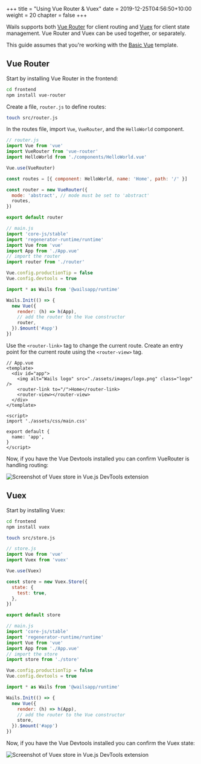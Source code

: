 +++
title = "Using Vue Router & Vuex"
date = 2019-12-25T04:56:50+10:00
weight = 20
chapter = false
+++

Wails supports both [Vue Router](https://router.vuejs.org/) for client routing and [Vuex](https://vuex.vuejs.org/) for client state management. Vue Router and Vuex can be used together, or separately.

This guide assumes that you're working with the [Basic Vue](/reference/cli/#basic-vue) template.

## Vue Router

Start by installing Vue Router in the frontend:

```sh
cd frontend
npm install vue-router
```

Create a file, `router.js` to define routes:

```sh
touch src/router.js
```

In the routes file, import `Vue`, `VueRouter`, and the `HelloWorld` component.

```js
// router.js
import Vue from 'vue'
import VueRouter from 'vue-router'
import HelloWorld from './components/HelloWorld.vue'

Vue.use(VueRouter)

const routes = [{ component: HelloWorld, name: 'Home', path: '/' }]

const router = new VueRouter({
  mode: 'abstract', // mode must be set to 'abstract'
  routes,
})

export default router
```

```js
// main.js
import 'core-js/stable'
import 'regenerator-runtime/runtime'
import Vue from 'vue'
import App from './App.vue'
// import the router
import router from './router'

Vue.config.productionTip = false
Vue.config.devtools = true

import * as Wails from '@wailsapp/runtime'

Wails.Init(() => {
  new Vue({
    render: (h) => h(App),
    // add the router to the Vue constructor
    router,
  }).$mount('#app')
})
```

Use the `<router-link>` tag to change the current route. Create an entry point for the current route using the `<router-view>` tag.

```vue
// App.vue
<template>
  <div id="app">
    <img alt="Wails logo" src="./assets/images/logo.png" class="logo" />
    <router-link to="/">Home</router-link>
    <router-view></router-view>
  </div>
</template>

<script>
import './assets/css/main.css'

export default {
  name: 'app',
}
</script>
```

Now, if you have the Vue Devtools installed you can confirm VueRouter is handling routing:

![Screenshot of Vuex store in Vue.js DevTools extension](/images/vue-router.png)

## Vuex

Start by installing Vuex:

```sh
cd frontend
npm install vuex
```

```sh
touch src/store.js
```

```js
// store.js
import Vue from 'vue'
import Vuex from 'vuex'

Vue.use(Vuex)

const store = new Vuex.Store({
  state: {
    test: true,
  },
})

export default store
```

```js
// main.js
import 'core-js/stable'
import 'regenerator-runtime/runtime'
import Vue from 'vue'
import App from './App.vue'
// import the store
import store from './store'

Vue.config.productionTip = false
Vue.config.devtools = true

import * as Wails from '@wailsapp/runtime'

Wails.Init(() => {
  new Vue({
    render: (h) => h(App),
    // add the router to the Vue constructor
    store,
  }).$mount('#app')
})
```

Now, if you have the Vue Devtools installed you can confirm the Vuex state:

![Screenshot of Vuex store in Vue.js DevTools extension](/images/vuex.png)
